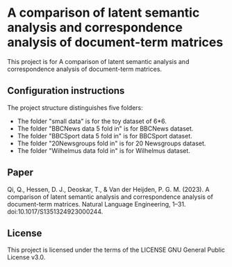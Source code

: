 # A comparison of latent semantic analysis and correspondence analysis of document-term matrices
This project is for A comparison of latent semantic analysis and correspondence analysis of document-term matrices.

## Configuration instructions
The project structure distinguishes five folders:
- The folder "small data" is for the toy dataset of 6*6.
- The folder "BBCNews data 5 fold in" is for BBCNews dataset.
- The folder "BBCSport data 5 fold in" is for BBCSport dataset.
- The folder "20Newsgroups fold in" is for 20 Newsgroups dataset.
- The folder "Wilhelmus data fold in" is for Wilhelmus dataset.

## Paper
Qi, Q., Hessen, D. J., Deoskar, T., & Van der Heijden, P. G. M. (2023). A comparison of latent semantic analysis and correspondence analysis of document-term matrices. Natural Language Engineering, 1–31. doi:10.1017/S1351324923000244.

## License
This project is licensed under the terms of the LICENSE GNU General Public License v3.0.
